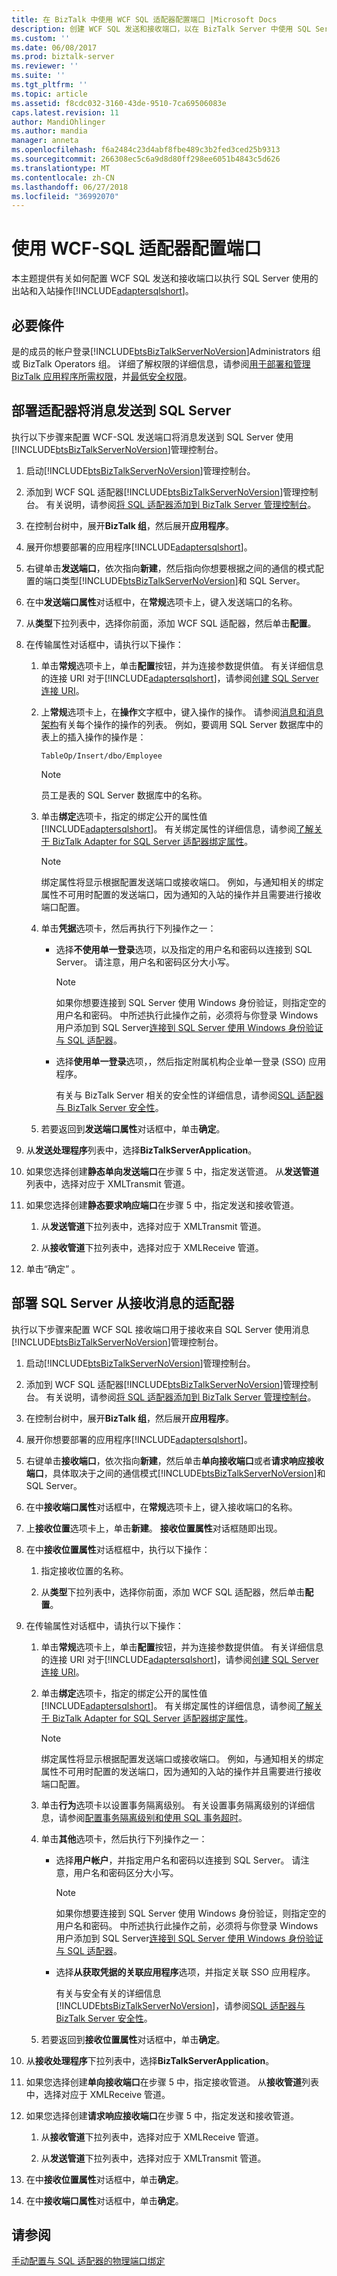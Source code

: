 ```yaml
---
title: 在 BizTalk 中使用 WCF SQL 适配器配置端口 |Microsoft Docs
description: 创建 WCF SQL 发送和接收端口，以在 BizTalk Server 中使用 SQL Server 适配器
ms.custom: ''
ms.date: 06/08/2017
ms.prod: biztalk-server
ms.reviewer: ''
ms.suite: ''
ms.tgt_pltfrm: ''
ms.topic: article
ms.assetid: f8cdc032-3160-43de-9510-7ca69506083e
caps.latest.revision: 11
author: MandiOhlinger
ms.author: mandia
manager: anneta
ms.openlocfilehash: f6a2484c23d4abf8fbe489c3b2fed3ced25b9313
ms.sourcegitcommit: 266308ec5c6a9d8d80ff298ee6051b4843c5d626
ms.translationtype: MT
ms.contentlocale: zh-CN
ms.lasthandoff: 06/27/2018
ms.locfileid: "36992070"
---
```

# <a name="configure-a-port-using-the-wcf-sql-adapter"></a>使用 WCF-SQL 适配器配置端口
本主题提供有关如何配置 WCF SQL 发送和接收端口以执行 SQL Server 使用的出站和入站操作[!INCLUDE[adaptersqlshort](../../includes/adaptersqlshort-md.md)]。  
  
## <a name="prerequisites"></a>必要條件  
是的成员的帐户登录[!INCLUDE[btsBizTalkServerNoVersion](../../includes/btsbiztalkservernoversion-md.md)]Administrators 组或 BizTalk Operators 组。 详细了解权限的详细信息，请参阅[用于部署和管理 BizTalk 应用程序所需权限](../../core/permissions-required-for-deploying-and-managing-a-biztalk-application.md)，并[最低安全权限](https://social.technet.microsoft.com/wiki/contents/articles/24590.minimum-security-rights-for-biztalk-server-2006-to-2016.aspx)。
  
## <a name="deploy-adapters-to-send-messages-to-sql-server"></a>部署适配器将消息发送到 SQL Server  
 执行以下步骤来配置 WCF-SQL 发送端口将消息发送到 SQL Server 使用[!INCLUDE[btsBizTalkServerNoVersion](../../includes/btsbiztalkservernoversion-md.md)]管理控制台。  
  
1. 启动[!INCLUDE[btsBizTalkServerNoVersion](../../includes/btsbiztalkservernoversion-md.md)]管理控制台。  
  
2. 添加到 WCF SQL 适配器[!INCLUDE[btsBizTalkServerNoVersion](../../includes/btsbiztalkservernoversion-md.md)]管理控制台。 有关说明，请参阅[将 SQL 适配器添加到 BizTalk Server 管理控制台](../../adapters-and-accelerators/adapter-sql/adding-the-sql-adapter-to-biztalk-server-administration-console.md)。  
  
3. 在控制台树中，展开**BizTalk 组**，然后展开**应用程序**。  
  
4. 展开你想要部署的应用程序[!INCLUDE[adaptersqlshort](../../includes/adaptersqlshort-md.md)]。  
  
5. 右键单击**发送端口**，依次指向**新建**，然后指向你想要根据之间的通信的模式配置的端口类型[!INCLUDE[btsBizTalkServerNoVersion](../../includes/btsbiztalkservernoversion-md.md)]和 SQL Server。  
  
6. 在中**发送端口属性**对话框中，在**常规**选项卡上，键入发送端口的名称。  
  
7. 从**类型**下拉列表中，选择你前面，添加 WCF SQL 适配器，然后单击**配置**。  
  
8. 在传输属性对话框中，请执行以下操作：  
  
   1. 单击**常规**选项卡上，单击**配置**按钮，并为连接参数提供值。 有关详细信息的连接 URI 对于[!INCLUDE[adaptersqlshort](../../includes/adaptersqlshort-md.md)]，请参阅[创建 SQL Server 连接 URI](../../adapters-and-accelerators/adapter-sql/create-the-sql-server-connection-uri.md)。  
  
   2. 上**常规**选项卡上，在**操作**文字框中，键入操作的操作。 请参阅[消息和消息架构](messages-and-message-schemas-for-biztalk-adapter-for-sql-server.md)有关每个操作的操作的列表。 例如，要调用 SQL Server 数据库中的表上的插入操作的操作是：  
  
      ```  
      TableOp/Insert/dbo/Employee  
      ```  
  
      > [!NOTE]
      >  员工是表的 SQL Server 数据库中的名称。  
  
   3. 单击**绑定**选项卡，指定的绑定公开的属性值[!INCLUDE[adaptersqlshort](../../includes/adaptersqlshort-md.md)]。 有关绑定属性的详细信息，请参阅[了解关于 BizTalk Adapter for SQL Server 适配器绑定属性](../../adapters-and-accelerators/adapter-sql/read-about-the-biztalk-adapter-for-sql-server-adapter-binding-properties.md)。  
  
      > [!NOTE]
      >  绑定属性将显示根据配置发送端口或接收端口。 例如，与通知相关的绑定属性不可用时配置的发送端口，因为通知的入站的操作并且需要进行接收端口配置。  
  
   4. 单击**凭据**选项卡，然后再执行下列操作之一：  
  
      -   选择**不使用单一登录**选项，以及指定的用户名和密码以连接到 SQL Server。 请注意，用户名和密码区分大小写。  
  
          > [!NOTE]
          >  如果你想要连接到 SQL Server 使用 Windows 身份验证，则指定空的用户名和密码。 中所述执行此操作之前，必须将与你登录 Windows 用户添加到 SQL Server[连接到 SQL Server 使用 Windows 身份验证与 SQL 适配器](../../adapters-and-accelerators/adapter-sql/connect-to-sql-server-using-windows-authentication-with-the-sql-adapter.md)。  
  
      -   选择**使用单一登录**选项，，然后指定附属机构企业单一登录 (SSO) 应用程序。  
  
           有关与 BizTalk Server 相关的安全性的详细信息，请参阅[SQL 适配器与 BizTalk Server 安全性](../../adapters-and-accelerators/adapter-sql/security-with-the-sql-adapter-and-biztalk-server.md)。  
  
   5. 若要返回到**发送端口属性**对话框中，单击**确定**。  
  
9. 从**发送处理程序**列表中，选择**BizTalkServerApplication**。  
  
10. 如果您选择创建**静态单向发送端口**在步骤 5 中，指定发送管道。 从**发送管道**列表中，选择对应于 XMLTransmit 管道。  
  
11. 如果您选择创建**静态要求响应端口**在步骤 5 中，指定发送和接收管道。  
  
    1.  从**发送管道**下拉列表中，选择对应于 XMLTransmit 管道。  
  
    2.  从**接收管道**下拉列表中，选择对应于 XMLReceive 管道。  
  
12. 单击“确定” 。  
  
## <a name="deploy-adapters-to-receive-messages-from-sql-server"></a>部署 SQL Server 从接收消息的适配器  
 执行以下步骤来配置 WCF SQL 接收端口用于接收来自 SQL Server 使用消息[!INCLUDE[btsBizTalkServerNoVersion](../../includes/btsbiztalkservernoversion-md.md)]管理控制台。  
  
1. 启动[!INCLUDE[btsBizTalkServerNoVersion](../../includes/btsbiztalkservernoversion-md.md)]管理控制台。  
  
2. 添加到 WCF SQL 适配器[!INCLUDE[btsBizTalkServerNoVersion](../../includes/btsbiztalkservernoversion-md.md)]管理控制台。 有关说明，请参阅[将 SQL 适配器添加到 BizTalk Server 管理控制台](../../adapters-and-accelerators/adapter-sql/adding-the-sql-adapter-to-biztalk-server-administration-console.md)。  
  
3. 在控制台树中，展开**BizTalk 组**，然后展开**应用程序**。  
  
4. 展开你想要部署的应用程序[!INCLUDE[adaptersqlshort](../../includes/adaptersqlshort-md.md)]。  
  
5. 右键单击**接收端口**，依次指向**新建**，然后单击**单向接收端口**或者**请求响应接收端口**，具体取决于之间的通信模式[!INCLUDE[btsBizTalkServerNoVersion](../../includes/btsbiztalkservernoversion-md.md)]和 SQL Server。  
  
6. 在中**接收端口属性**对话框中，在**常规**选项卡上，键入接收端口的名称。  
  
7. 上**接收位置**选项卡上，单击**新建**。 **接收位置属性**对话框随即出现。  
  
8. 在中**接收位置属性**对话框框中，执行以下操作：  
  
   1.  指定接收位置的名称。  
  
   2.  从**类型**下拉列表中，选择你前面，添加 WCF SQL 适配器，然后单击**配置**。  
  
9. 在传输属性对话框中，请执行以下操作：  
  
   1. 单击**常规**选项卡上，单击**配置**按钮，并为连接参数提供值。 有关详细信息的连接 URI 对于[!INCLUDE[adaptersqlshort](../../includes/adaptersqlshort-md.md)]，请参阅[创建 SQL Server 连接 URI](../../adapters-and-accelerators/adapter-sql/create-the-sql-server-connection-uri.md)。  
  
   2. 单击**绑定**选项卡，指定的绑定公开的属性值[!INCLUDE[adaptersqlshort](../../includes/adaptersqlshort-md.md)]。 有关绑定属性的详细信息，请参阅[了解关于 BizTalk Adapter for SQL Server 适配器绑定属性](../../adapters-and-accelerators/adapter-sql/read-about-the-biztalk-adapter-for-sql-server-adapter-binding-properties.md)。  
  
      > [!NOTE]
      >  绑定属性将显示根据配置发送端口或接收端口。 例如，与通知相关的绑定属性不可用时配置的发送端口，因为通知的入站的操作并且需要进行接收端口配置。  
  
   3. 单击**行为**选项卡以设置事务隔离级别。 有关设置事务隔离级别的详细信息，请参阅[配置事务隔离级别和使用 SQL 事务超时](../../adapters-and-accelerators/adapter-sql/configure-transaction-isolation-level-and-transaction-timeout-with-sql.md)。  
  
   4. 单击**其他**选项卡，然后执行下列操作之一：  
  
      - 选择**用户帐户**，并指定用户名和密码以连接到 SQL Server。 请注意，用户名和密码区分大小写。  
  
        > [!NOTE]
        >  如果你想要连接到 SQL Server 使用 Windows 身份验证，则指定空的用户名和密码。 中所述执行此操作之前，必须将与你登录 Windows 用户添加到 SQL Server[连接到 SQL Server 使用 Windows 身份验证与 SQL 适配器](../../adapters-and-accelerators/adapter-sql/connect-to-sql-server-using-windows-authentication-with-the-sql-adapter.md)。  
  
      - 选择**从获取凭据的关联应用程序**选项，并指定关联 SSO 应用程序。  
  
         有关与安全有关的详细信息[!INCLUDE[btsBizTalkServerNoVersion](../../includes/btsbiztalkservernoversion-md.md)]，请参阅[SQL 适配器与 BizTalk Server 安全性](../../adapters-and-accelerators/adapter-sql/security-with-the-sql-adapter-and-biztalk-server.md)。  
  
   5. 若要返回到**接收位置属性**对话框中，单击**确定**。  
  
10. 从**接收处理程序**下拉列表中，选择**BizTalkServerApplication**。  
  
11. 如果您选择创建**单向接收端口**在步骤 5 中，指定接收管道。 从**接收管道**列表中，选择对应于 XMLReceive 管道。  
  
12. 如果您选择创建**请求响应接收端口**在步骤 5 中，指定发送和接收管道。  
  
    1.  从**接收管道**下拉列表中，选择对应于 XMLReceive 管道。  
  
    2.  从**发送管道**下拉列表中，选择对应于 XMLTransmit 管道。  
  
13. 在中**接收位置属性**对话框中，单击**确定**。  
  
14. 在中**接收端口属性**对话框中，单击**确定**。  
  
## <a name="see-also"></a>请参阅  
[手动配置与 SQL 适配器的物理端口绑定 ](../../adapters-and-accelerators/adapter-sql/manually-configure-a-physical-port-binding-to-the-sql-adapter.md)